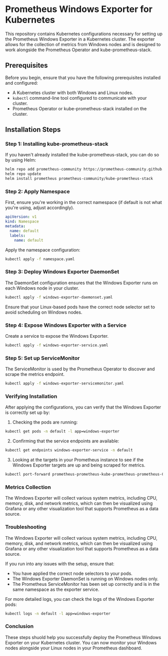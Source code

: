 # Prometheus Windows Exporter for Kubernetes

This repository contains Kubernetes configurations necessary for setting up the Prometheus Windows Exporter in a Kubernetes cluster. The exporter allows for the collection of metrics from Windows nodes and is designed to work alongside the Prometheus Operator and kube-prometheus-stack.

## Prerequisites

Before you begin, ensure that you have the following prerequisites installed and configured:

- A Kubernetes cluster with both Windows and Linux nodes.
- `kubectl` command-line tool configured to communicate with your cluster.
- Prometheus Operator or kube-prometheus-stack installed on the cluster.

## Installation Steps

### Step 1: Installing kube-prometheus-stack

If you haven't already installed the kube-prometheus-stack, you can do so by using Helm:

```bash
helm repo add prometheus-community https://prometheus-community.github.io/helm-charts
helm repo update
helm install prometheus prometheus-community/kube-prometheus-stack
```

### Step 2: Apply Namespace

First, ensure you're working in the correct namespace (if default is not what you're using, adjust accordingly).

```yaml
apiVersion: v1
kind: Namespace
metadata:
  name: default
  labels:
    name: default
```

Apply the namespace configuration:

```bash
kubectl apply -f namespace.yaml
```

### Step 3: Deploy Windows Exporter DaemonSet

The DaemonSet configuration ensures that the Windows Exporter runs on each Windows node in your cluster.

```bash
kubectl apply -f windows-exporter-daemonset.yaml
```

Ensure that your Linux-based pods have the correct node selector set to avoid scheduling on Windows nodes.

### Step 4: Expose Windows Exporter with a Service

Create a service to expose the Windows Exporter.

```bash
kubectl apply -f windows-exporter-service.yaml
```

### Step 5: Set up ServiceMonitor

The ServiceMonitor is used by the Prometheus Operator to discover and scrape the metrics endpoint.

```bash
kubectl apply -f windows-exporter-servicemonitor.yaml
```

### Verifying Installation

After applying the configurations, you can verify that the Windows Exporter is correctly set up by:

1. Checking the pods are running:
```bash
kubectl get pods -n default -l app=windows-exporter
```
2. Confirming that the service endpoints are available:
```bash
kubectl get endpoints windows-exporter-service -n default
```
3. Looking at the targets in your Prometheus instance to see if the Windows Exporter targets are up and being scraped for metrics.
```bash
kubectl port-forward prometheus-prometheus-kube-prometheus-prometheus-0 9090
```

### Metrics Collection

The Windows Exporter will collect various system metrics, including CPU, memory, disk, and network metrics, which can then be visualized using Grafana or any other visualization tool that supports Prometheus as a data source.

### Troubleshooting

The Windows Exporter will collect various system metrics, including CPU, memory, disk, and network metrics, which can then be visualized using Grafana or any other visualization tool that supports Prometheus as a data source.

If you run into any issues with the setup, ensure that:

* You have applied the correct node selectors to your pods.
* The Windows Exporter DaemonSet is running on Windows nodes only.
* The Prometheus ServiceMonitor has been set up correctly and is in the same namespace as the exporter service.

For more detailed logs, you can check the logs of the Windows Exporter pods:

```bash
kubectl logs -n default -l app=windows-exporter
```

### Conclusion

These steps shuold help you successfully deploy the Prometheus Windows Exporter on your Kubernetes cluster. You can now monitor your Windows nodes alongside your Linux nodes in your Prometheus dashboard.